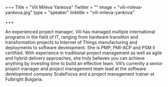 +++
Title = "Vili Mileva Yankova"
Twitter = ""
image = "vili-mileva-yankova.jpg"
type = "speaker"
linktitle = "vili-mileva-yankova"

+++

An experienced project manager, Vili has managed multiple international programs in the field of IT, ranging from hardware transition and transformation projects to Internet of Things manufacturing and deployments to software development. She is PMP, PMI-ACP and PSM II certified. With experience in traditional project management as well as agile and hybrid delivery approaches, she truly believes you can achieve anything by investing time to build an effective team. Vili’s currently a senior project manager and project management team lead at the software development company ScaleFocus and a project management trainer at Fulbright Bulgaria.